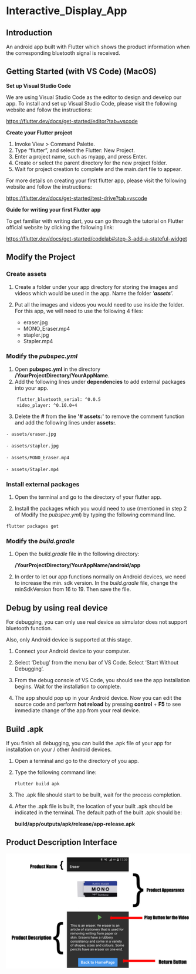 # Interactive_Display_App

## Introduction

An android app built with Flutter which shows the product information when the corresponding bluetooth signal is received.


## Getting Started (with VS Code) (MacOS)

**Set up Visual Studio Code**

We are using Visual Studio Code as the editor to design and develop our app. To install and set up Visual Studio Code, please visit the following website and follow the instructions:

https://flutter.dev/docs/get-started/editor?tab=vscode


**Create your Flutter project**

1.  Invoke View > Command Palette.
2.  Type “flutter”, and select the Flutter: New Project.
3.  Enter a project name, such as  myapp, and press Enter.
4.  Create or select the parent directory for the new project folder.
5.  Wait for project creation to complete and the  main.dart  file to appear.

For more details on creating your first flutter app, please visit the following website and follow the instructions:

https://flutter.dev/docs/get-started/test-drive?tab=vscode

**Guide for writing your first Flutter app**

To get familiar with writing dart, you can go through the tutorial on Flutter official website by clicking the following link:

https://flutter.dev/docs/get-started/codelab#step-3-add-a-stateful-widget

## Modify the Project

### Create assets

1. Create a folder under your app directory for storing the images and videos which would be used in the app. Name the folder ‘**_assets_**_’._

2. Put all the images and videos you would need to use inside the folder. For this app, we will need to use the following 4 files:
	- eraser.jpg
	- MONO_Eraser.mp4
	- stapler.jpg
	- Stapler.mp4

### Modify the _pubspec.yml_
1. Open **pubspec.yml** in the directory **/YourProjectDirectory/YourAppName**.
2. Add the following lines under **dependencies** to add external packages into your app.
```
    flutter_bluetooth_serial: ^0.0.5
    video_player: ^0.10.0+4
```

3. Delete the **#** from the line **'# assets:'** to remove the comment function and add the following lines under **assets:**.
```
- assets/eraser.jpg

- assets/stapler.jpg

- assets/MONO_Eraser.mp4

- assets/Stapler.mp4
```
### Install external packages

1. Open the terminal and go to the directory of your flutter app.

2. Install the packages which you would need to use (mentioned in step 2 of Modify the _pubspec.yml_)  by typing the following command line.
```
flutter packages get
```
### Modify the _build.gradle_

1. Open the _build.gradle_ file in the following directory:

   **/YourProjectDirectory/YourAppName/android/app**
2. In order to let our app functions normally on Android devices, we need to increase the min. sdk version. In the _build.gradle_ file, change the minSdkVersion from 16 to 19. Then save the file.

## Debug by using real device

For debugging, you can only use real device as simulator does not support bluetooth function.

Also, only Android device is supported at this stage.

1. Connect your Android device to your computer.

2. Select ‘Debug’ from the menu bar of VS Code. Select ‘Start Without Debugging’.
3. From the debug console of VS Code, you should see the app installation begins. Wait for the installation to complete.
4. The app should pop up in your Android device. Now you can edit the source code and perform **hot reload** by pressing **control** + **F5** to see immediate change of the app from your real device.

## Build .apk

If you finish all debugging, you can build the .apk file of your app for installation on your / other Android devices.

1.  Open a terminal and go to the directory of you app.
2.  Type the following command line:
     ```
    Flutter build apk
    ```
3. The .apk file should start to be built, wait for the process completion.

4. After the .apk file is built, the location of your built .apk should be indicated in the terminal. The default path of the built .apk should be:

   **build/app/outputs/apk/release/app-release.apk**

## Product Description Interface
![Image of Product Description Interface](ui_img/product_interface.png)

